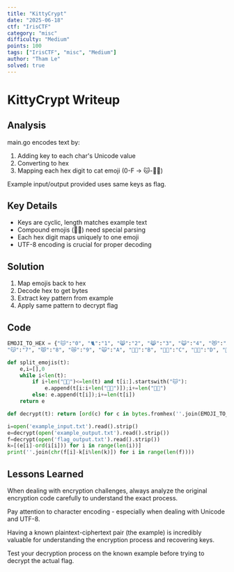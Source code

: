 ```yaml
---
title: "KittyCrypt"
date: "2025-06-18"
ctf: "IrisCTF"
category: "misc"
difficulty: "Medium"
points: 100
tags: ["IrisCTF", "misc", "Medium"]
author: "Tham Le"
solved: true
---
```


# KittyCrypt Writeup

## Analysis

main.go encodes text by:

1. Adding key to each char's Unicode value
2. Converting to hex
3. Mapping each hex digit to cat emoji (0-F → 🐱-🐱‍🚀)

Example input/output provided uses same keys as flag.

## Key Details

- Keys are cyclic, length matches example text
- Compound emojis (🐱‍👤) need special parsing
- Each hex digit maps uniquely to one emoji
- UTF-8 encoding is crucial for proper decoding

## Solution

1. Map emojis back to hex
2. Decode hex to get bytes
3. Extract key pattern from example
4. Apply same pattern to decrypt flag

## Code

```python
EMOJI_TO_HEX = {"🐱":"0", "🐈":"1", "😸":"2", "😹":"3", "😺":"4", "😻":"5", "😼":"6", 
"😽":"7", "😾":"8", "😿":"9", "🙀":"A", "🐱‍👤":"B", "🐱‍🏍":"C", "🐱‍💻":"D", "🐱‍👓":"E", "🐱‍🚀":"F"}

def split_emojis(t):
    e,i=[],0
    while i<len(t):
        if i+len("🐱‍👤")<=len(t) and t[i:].startswith("🐱‍"):
            e.append(t[i:i+len("🐱‍👤")]);i+=len("🐱‍👤")
        else: e.append(t[i]);i+=len(t[i])
    return e

def decrypt(t): return [ord(c) for c in bytes.fromhex(''.join(EMOJI_TO_HEX[e] for e in split_emojis(t))).decode('utf-8')]

i=open('example_input.txt').read().strip()
e=decrypt(open('example_output.txt').read().strip())
f=decrypt(open('flag_output.txt').read().strip())
k=[(e[i]-ord(i[i])) for i in range(len(i))]
print(''.join(chr(f[i]-k[i%len(k)]) for i in range(len(f))))
```

## Lessons Learned

When dealing with encryption challenges, always analyze the original encryption code carefully to understand the exact process.

Pay attention to character encoding - especially when dealing with Unicode and UTF-8.

Having a known plaintext-ciphertext pair (the example) is incredibly valuable for understanding the encryption process and recovering keys.

Test your decryption process on the known example before trying to decrypt the actual flag.
